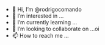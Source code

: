 - 👋 Hi, I’m @rodrigocomando
- 👀 I’m interested in ...
- 🌱 I’m currently learning ...
- 💞️ I’m looking to collaborate on ...oi 
- 📫 How to reach me ...

<!---
rodrigocomando/rodrigocomando is a ✨ special ✨ repository because its `README.md` (this file) appears on your GitHub profile.
You can click the Preview link to take a look at your changes.
--->
